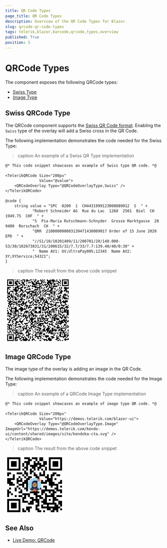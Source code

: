 ```yaml
---
title: QR Code Types
page_title: QR Code Types
description: Overview of the QR Code Types for Blazor.
slug: qrcode-qr-code-types
tags: telerik,blazor,barcode,qrcode,types,overview
published: True
position: 5
---
```


# QRCode Types

The component exposes the following QRCode types:

* [Swiss Type](#swiss-qrcode-type)
* [Image Type](#image-qrcode-type)

## Swiss QRCode Type
The QRCode component supports the [Swiss QR Code format](https://blog.xsuite.com/en/swiss-qr-code). Enabling the `Swiss` type of the overlay will add a Swiss cross in the QR Code.

The following implementation demonstrates the code needed for the Swiss Type:

>caption An example of a Swiss QR Type implementation

````CSHTML
@* This code snippet showcases an example of Swiss type QR code. *@

<TelerikQRCode Size="200px"
               Value="@value">
    <QRCodeOverlay Type="@QRCodeOverlayType.Swiss" />
</TelerikQRCode>

@code {
    string value = "SPC  0200  1  CH4431999123000889012  S  " +
            "Robert Schneider AG  Rue du Lac  1268  2501  Biel  CH  1949.75  CHF  " +
            "S  Pia-Maria Rutschmann-Schnyder  Grosse Marktgasse  28  9400  Rorschach  CH  " +
            "QRR  210000000003139471430009017 Order of 15 June 2020  EPD  " +
            "//S1/10/10201409/11/200701/20/140.000-53/30/102673831/31/200615/32/7.7/33/7.7:139.40/40/0:30" +
            "  Name AV1: UV;UltraPay005;12345  Name AV2: XY;XYService;54321";
}
````

>caption The result from the above code snippet

![Blazor Qrcode Swiss Type](images/qrcode-swiss-type.png)

## Image QRCode Type
The image type of the overlay is adding an image in the QR Code.

The following implementation demonstrates the code needed for the Image Type:

>caption An example of a QRCode Image Type implementation

````CSHTML
@* This code snippet showcases an example of image type QR code. *@

<TelerikQRCode Size="200px"
               Value="https://demos.telerik.com/blazor-ui">
    <QRCodeOverlay Type="@QRCodeOverlayType.Image" ImageUrl="https://demos.telerik.com/kendo-ui/content/shared/images/site/kendoka-cta.svg" />
</TelerikQRCode>
````

>caption The result from the above code snippet

![Blazor Qrcode Image Type](images/qrcode-image-type.png)

## See Also

  * [Live Demo: QRCode](https://demos.telerik.com/blazor-ui/qrcode/overview)
